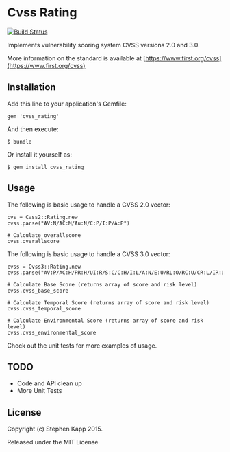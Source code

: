 # Cvss Rating

[![Build Status](https://travis-ci.org/mort666/cvss_rating.svg)](https://travis-ci.org/mort666/cvss_rating)

Implements vulnerability scoring system CVSS versions 2.0 and 3.0.

More information on the standard is available at [https://www.first.org/cvss](https://www.first.org/cvss)

## Installation

Add this line to your application's Gemfile:

    gem 'cvss_rating'

And then execute:

    $ bundle

Or install it yourself as:

    $ gem install cvss_rating

## Usage

The following is basic usage to handle a CVSS 2.0 vector:

	cvs = Cvss2::Rating.new
	cvss.parse("AV:N/AC:M/Au:N/C:P/I:P/A:P")
	
	# Calculate overallscore
	cvss.overallscore
	
The following is basic usage to handle a CVSS 3.0 vector:

	cvss = Cvss3::Rating.new
	cvss.parse("AV:P/AC:H/PR:H/UI:R/S:C/C:H/I:L/A:N/E:U/RL:O/RC:U/CR:L/IR:L/AR:L")

	# Calculate Base Score (returns array of score and risk level)
	cvss.cvss_base_score
	
	# Calculate Temporal Score (returns array of score and risk level)
	cvss.cvss_temporal_score
	
	# Calculate Environmental Score (returns array of score and risk level)
	cvss.cvss_environmental_score

Check out the unit tests for more examples of usage.

## TODO

* Code and API clean up
* More Unit Tests

## License

Copyright (c) Stephen Kapp 2015.

Released under the MIT License
